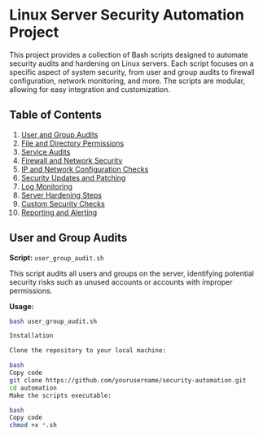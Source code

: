 # Linux Server Security Automation Project

This project provides a collection of Bash scripts designed to automate security audits and hardening on Linux servers. Each script focuses on a specific aspect of system security, from user and group audits to firewall configuration, network monitoring, and more. The scripts are modular, allowing for easy integration and customization.

## Table of Contents

1. [User and Group Audits](#user-and-group-audits)
2. [File and Directory Permissions](#file-and-directory-permissions)
3. [Service Audits](#service-audits)
4. [Firewall and Network Security](#firewall-and-network-security)
5. [IP and Network Configuration Checks](#ip-and-network-configuration-checks)
6. [Security Updates and Patching](#security-updates-and-patching)
7. [Log Monitoring](#log-monitoring)
8. [Server Hardening Steps](#server-hardening-steps)
9. [Custom Security Checks](#custom-security-checks)
10. [Reporting and Alerting](#reporting-and-alerting)


## User and Group Audits

**Script:** `user_group_audit.sh`

This script audits all users and groups on the server, identifying potential security risks such as unused accounts or accounts with improper permissions.

**Usage:**

```bash
bash user_group_audit.sh

Installation

Clone the repository to your local machine:

bash
Copy code
git clone https://github.com/yourusername/security-automation.git
cd automation
Make the scripts executable:

bash
Copy code
chmod +x *.sh



